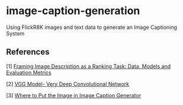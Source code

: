 # image-caption-generation
Using FlickR8K images and text data to generate an Image Captioning System


## References
[1] [Framing Image Description as a Ranking Task: Data, Models and Evaluation Metrics](https://jair.org/index.php/jair/article/view/10833/25854)

[2] [VGG Model- Very Deep Convolutional Network](http://www.robots.ox.ac.uk/~vgg/research/very_deep/)

[3] [Where to Put the Image in Image Caption Generator](https://arxiv.org/pdf/1703.09137.pdf)
